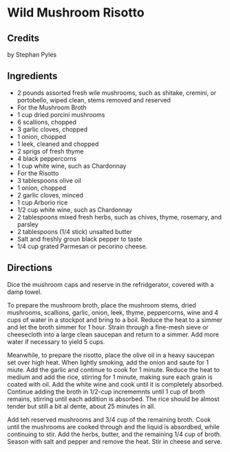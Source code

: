 # Wild Mushroom Risotto 

<!-- BEGIN content -->

## Credits

by Stephan Pyles

## Ingredients

- 2 pounds assorted fresh wile mushrooms, such as shitake, cremini, or portobello, wiped clean, stems removed and reserved
- For the Mushroom Broth
- 1 cup dried porcini mushrooms
- 6 scallions, chopped
- 3 garlic cloves, chopped
- 1 onion, chopped
- 1 leek, cleaned and chopped
- 2 sprigs of fresh thyme
- 4 black peppercorns
- 1 cup white wine, such as Chardonnay
- For the Risotto
- 3 tablespoons olive oil
- 1 onion, chopped
- 2 garlic cloves, minced
- 1 cup Arborio rice
- 1/2 cup white wine, such as Chardonnay
- 2 tablespoons mixed fresh herbs, such as chives, thyme, rosemary, and parsley
- 2 tablespoons (1/4 stick) unsalted butter
- Salt and freshly groun black pepper to taste
- 1/4 cup grated Parmesan or pecorino cheese.

## Directions

Dice the mushroom caps and reserve in the refridgerator, covered with a damp towel.  
  
 To prepare the mushroom broth, place the mushroom stems, dried mushrooms, scallions, garlic, onion, leek, thyme, peppercorns, wine and 4 cups of water in a stockpot and bring to a boil. Reduce the heat to a simmer and let the broth simmer for 1 hour. Strain through a fine-mesh sieve or cheesecloth into a large clean saucepan and return to a simmer. Add more water if necessary to yield 5 cups.  
  
 Meanwhile, to prepare the risotto, place the olive oil in a heavy saucepan set over high heat. When lightly smoking, add the onion and saute for 1 miute. Add the garlic and continue to cook for 1 minute. Reduce the heat to medium and add the rice, stirring for 1 minute, making sure each grain is coated with oil. Add the white wine and cook until it is completely absorbed. Continue adding the broth in 1/2-cup incrememnts until 1 cup of broth remains, stirring until each addition is absorbed. The rice should be almost tender but still a bit al dente, about 25 minutes in all.  
  
 Add teh reserved mushrooms and 3/4 cup of the remaining broth. Cook until the mushrooms are cooked through and the liquid is absordbed, while continuing to stir. Add the herbs, butter, and the remaining 1/4 cup of broth. Season with salt and pepper and remove the heat. Stir in cheese and serve.

<!-- END content -->

